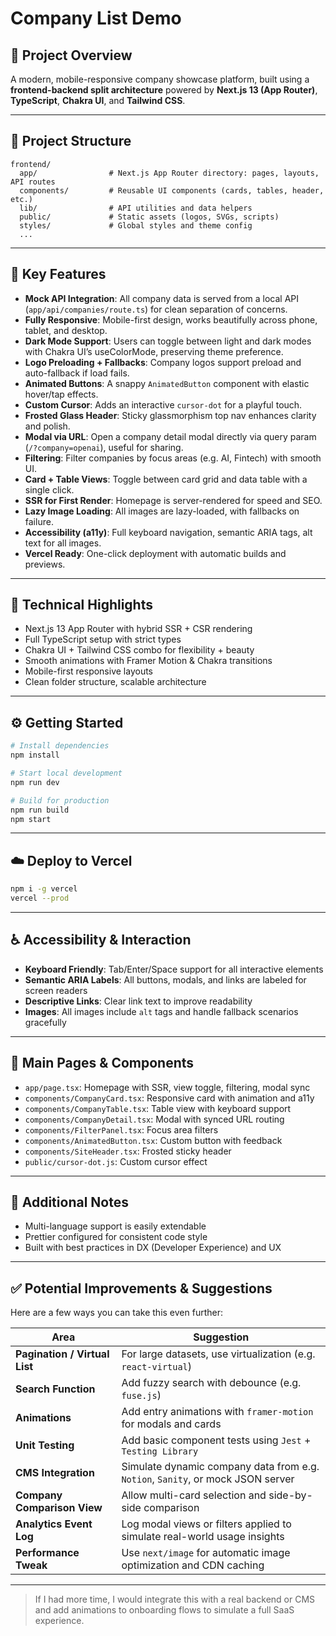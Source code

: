 
# Company List Demo

## 🧭 Project Overview

A modern, mobile-responsive company showcase platform, built using a **frontend-backend split architecture** powered by **Next.js 13 (App Router)**, **TypeScript**, **Chakra UI**, and **Tailwind CSS**.


---

## 📁 Project Structure

```
frontend/
  app/                # Next.js App Router directory: pages, layouts, API routes
  components/         # Reusable UI components (cards, tables, header, etc.)
  lib/                # API utilities and data helpers
  public/             # Static assets (logos, SVGs, scripts)
  styles/             # Global styles and theme config
  ...
```

---

## 🚀 Key Features

* **Mock API Integration**: All company data is served from a local API (`app/api/companies/route.ts`) for clean separation of concerns.
* **Fully Responsive**: Mobile-first design, works beautifully across phone, tablet, and desktop.
* **Dark Mode Support**: Users can toggle between light and dark modes with Chakra UI’s useColorMode, preserving theme preference.
* **Logo Preloading + Fallbacks**: Company logos support preload and auto-fallback if load fails.
* **Animated Buttons**: A snappy `AnimatedButton` component with elastic hover/tap effects.
* **Custom Cursor**: Adds an interactive `cursor-dot` for a playful touch.
* **Frosted Glass Header**: Sticky glassmorphism top nav enhances clarity and polish.
* **Modal via URL**: Open a company detail modal directly via query param (`/?company=openai`), useful for sharing.
* **Filtering**: Filter companies by focus areas (e.g. AI, Fintech) with smooth UI.
* **Card + Table Views**: Toggle between card grid and data table with a single click.
* **SSR for First Render**: Homepage is server-rendered for speed and SEO.
* **Lazy Image Loading**: All images are lazy-loaded, with fallbacks on failure.
* **Accessibility (a11y)**: Full keyboard navigation, semantic ARIA tags, alt text for all images.
* **Vercel Ready**: One-click deployment with automatic builds and previews.

---

## 🔧 Technical Highlights

* Next.js 13 App Router with hybrid SSR + CSR rendering
* Full TypeScript setup with strict types
* Chakra UI + Tailwind CSS combo for flexibility + beauty
* Smooth animations with Framer Motion & Chakra transitions
* Mobile-first responsive layouts
* Clean folder structure, scalable architecture

---

## ⚙️ Getting Started

```bash
# Install dependencies
npm install

# Start local development
npm run dev

# Build for production
npm run build
npm start
```

---

## ☁️ Deploy to Vercel


```bash
npm i -g vercel
vercel --prod
```

---

## ♿ Accessibility & Interaction

* **Keyboard Friendly**: Tab/Enter/Space support for all interactive elements
* **Semantic ARIA Labels**: All buttons, modals, and links are labeled for screen readers
* **Descriptive Links**: Clear link text to improve readability
* **Images**: All images include `alt` tags and handle fallback scenarios gracefully

---

## 🧩 Main Pages & Components

* `app/page.tsx`: Homepage with SSR, view toggle, filtering, modal sync
* `components/CompanyCard.tsx`: Responsive card with animation and a11y
* `components/CompanyTable.tsx`: Table view with keyboard support
* `components/CompanyDetail.tsx`: Modal with synced URL routing
* `components/FilterPanel.tsx`: Focus area filters
* `components/AnimatedButton.tsx`: Custom button with feedback
* `components/SiteHeader.tsx`: Frosted sticky header
* `public/cursor-dot.js`: Custom cursor effect

---

## 📌 Additional Notes

* Multi-language support is easily extendable
* Prettier configured for consistent code style
* Built with best practices in DX (Developer Experience) and UX

---

## ✅ Potential Improvements & Suggestions

Here are a few ways you can take this even further:

| Area                          | Suggestion                                                                      |
| ----------------------------- | ------------------------------------------------------------------------------- |
| **Pagination / Virtual List** | For large datasets, use virtualization (e.g. `react-virtual`)                   |
| **Search Function**           | Add fuzzy search with debounce (e.g. `fuse.js`)                                 |
| **Animations**                | Add entry animations with `framer-motion` for modals and cards                  |
| **Unit Testing**              | Add basic component tests using `Jest` + `Testing Library`                      |
| **CMS Integration**           | Simulate dynamic company data from e.g. `Notion`, `Sanity`, or mock JSON server |
| **Company Comparison View**   | Allow multi-card selection and side-by-side comparison                          |
| **Analytics Event Log**       | Log modal views or filters applied to simulate real-world usage insights        |
| **Performance Tweak**         | Use `next/image` for automatic image optimization and CDN caching               |

---

> If I had more time, I would integrate this with a real backend or CMS and add animations to onboarding flows to simulate a full SaaS experience.
